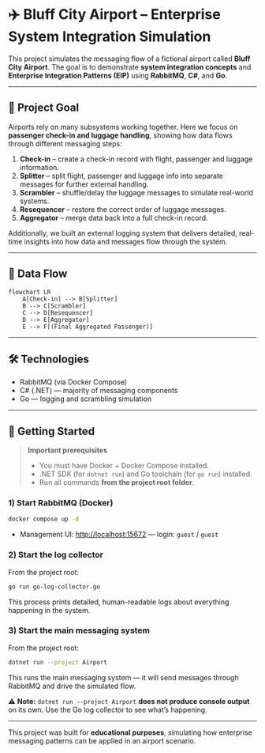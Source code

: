 # ✈️ Bluff City Airport – Enterprise System Integration Simulation

This project simulates the messaging flow of a fictional airport called **Bluff City Airport**.
The goal is to demonstrate **system integration concepts** and **Enterprise Integration Patterns (EIP)** using **RabbitMQ**, **C#**, and **Go**.

---

## 🎯 Project Goal

Airports rely on many subsystems working together. Here we focus on **passenger check-in and luggage handling**, showing how data flows through different messaging steps:

1. **Check-in** – create a check-in record with flight, passenger and luggage information.
2. **Splitter** – split flight, passenger and luggage info into separate messages for further external handling.
3. **Scrambler** – shuffle/delay the luggage messages to simulate real-world systems.
4. **Resequencer** – restore the correct order of luggage messages.
5. **Aggregator** – merge data back into a full check-in record.

Additionally, we built an external logging system that delivers detailed, real-time insights into how data and messages flow through the system.

---

## 🔄 Data Flow

```mermaid
flowchart LR
    A[Check-in] --> B[Splitter]
    B --> C[Scrambler]
    C --> D[Resequencer]
    D --> E[Aggregator]
    E --> F[(Final Aggregated Passenger)]
```

---

## 🛠 Technologies

* RabbitMQ (via Docker Compose)
* C# (.NET) — majority of messaging components
* Go — logging and scrambling simulation

---

## 🚀 Getting Started

> **Important prerequisites**
>
> * You must have Docker + Docker Compose installed.
> * .NET SDK (for `dotnet run`) and Go toolchain (for `go run`) installed.
> * Run all commands **from the project root folder**.

### 1) Start RabbitMQ (Docker)

```bash
docker compose up -d
```

* Management UI: [http://localhost:15672](http://localhost:15672)  — login: `guest` / `guest`

### 2) Start the log collector

From the project root:

```bash
go run go-log-collector.go
```

This process prints detailed, human-readable logs about everything happening in the system.

### 3) Start the main messaging system

From the project root:

```bash
dotnet run --project Airport
```

This runs the main messaging system — it will send messages through RabbitMQ and drive the simulated flow.

⚠️ **Note:** `dotnet run --project Airport` **does not produce console output** on its own. Use the Go log collector to see what’s happening.

---

This project was built for **educational purposes**, simulating how enterprise messaging patterns can be applied in an airport scenario.
